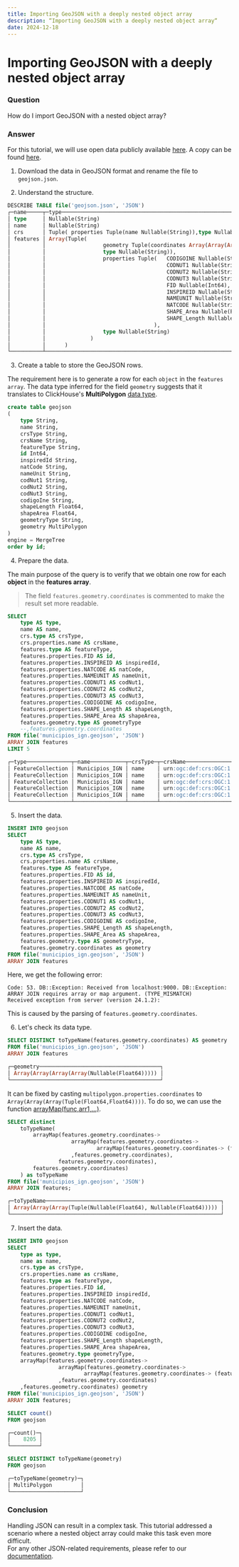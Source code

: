 ```yaml
---
title: Importing GeoJSON with a deeply nested object array
description: “Importing GeoJSON with a deeply nested object array“
date: 2024-12-18
---
```


# Importing GeoJSON with a deeply nested object array

### Question 

How do I import GeoJSON with a nested object array?

### Answer

For this tutorial, we will use open data publicly available [here](https://opendata.esri.es/datasets/ComunidadSIG::municipios-ign/explore?location=39.536006%2C-0.303882%2C6.57). A copy can be found [here](https://datasets-documentation.s3.eu-west-3.amazonaws.com/geoJSON/Municipios.geojson).

1. Download the data in GeoJSON format and rename the file to `geojson.json`.

2. Understand the structure.  

```sql
DESCRIBE TABLE file('geojson.json', 'JSON')
┌─name─────┬─type─────────────────────────────────────────────────────────────────────────────────────────┐
│ type     │ Nullable(String)                                                                             │     
│ name     │ Nullable(String)                                                                             │     
│ crs      │ Tuple( properties Tuple(name Nullable(String)),type Nullable(String))                        │     
│ features │ Array(Tuple(                                                                                 │  
│          │                  geometry Tuple(coordinates Array(Array(Array(Array(Nullable(Float64))))),   │  
│          │                  type Nullable(String)),                                                     │  
│          │                  properties Tuple(   CODIGOINE Nullable(String),                             │  
│          │                                      CODNUT1 Nullable(String),                               │  
│          │                                      CODNUT2 Nullable(String),                               │  
│          │                                      CODNUT3 Nullable(String),                               │  
│          │                                      FID Nullable(Int64),                                    │  
│          │                                      INSPIREID Nullable(String),                             │  
│          │                                      NAMEUNIT Nullable(String),                              │ 
│          │                                      NATCODE Nullable(String),                               │  
│          │                                      SHAPE_Area Nullable(Float64),                           │  
│          │                                      SHAPE_Length Nullable(Float64)                          │  
│          │                                  ),                                                          │  
│          │                  type Nullable(String)                                                       │  
│          │              )                                                                               │  
│          │      )                                                                                       │  
└──────────┴──────────────────────────────────────────────────────────────────────────────────────────────┘ 
```

3. Create a table to store the GeoJSON rows.  

The requirement here is to generate a row for each `object` in the `features array`.
The data type inferred for the field `geometry` suggests that it translates to ClickHouse's **MultiPolygon** [data type](https://clickhouse.com/docs/en/sql-reference/data-types/geo#multipolygon).

```sql
create table geojson 
(
    type String,
    name String,
    crsType String,
    crsName String,
    featureType String,
    id Int64,
    inspiredId String,
    natCode String,
    nameUnit String,
    codNut1 String,
    codNut2 String,
    codNut3 String,
    codigoIne String,
    shapeLength Float64,
    shapeArea Float64,
    geometryType String,
    geometry MultiPolygon
)
engine = MergeTree
order by id;
```

4. Prepare the data.
   
The main purpose of the query is to verify that we obtain one row for each **object** in the **features array**.
<br/>

> The field `features.geometry.coordinates` is commented to make the result set more readable.

```sql
SELECT
    type AS type,
    name AS name,
    crs.type AS crsType,
    crs.properties.name AS crsName,
    features.type AS featureType,
    features.properties.FID AS id,
    features.properties.INSPIREID AS inspiredId,
    features.properties.NATCODE AS natCode,
    features.properties.NAMEUNIT AS nameUnit,
    features.properties.CODNUT1 AS codNut1,
    features.properties.CODNUT2 AS codNut2,
    features.properties.CODNUT3 AS codNut3,
    features.properties.CODIGOINE AS codigoIne,
    features.properties.SHAPE_Length AS shapeLength,
    features.properties.SHAPE_Area AS shapeArea,
    features.geometry.type AS geometryType
    --,features.geometry.coordinates
FROM file('municipios_ign.geojson', 'JSON')
ARRAY JOIN features
LIMIT 5

┌─type──────────────┬─name───────────┬─crsType─┬─crsName───────────────────────┬─featureType─┬─id─┬─inspiredId───────────────┬─natCode─────┬─nameUnit──────────────┬─codNut1─┬─codNut2─┬─codNut3─┬─codigoIne─┬────────shapeLength─┬─────────────shapeArea─┬─geometryType─┐
│ FeatureCollection │ Municipios_IGN │ name    │ urn:ogc:def:crs:OGC:1.3:CRS84 │ Feature     │  1 │ ES.IGN.SIGLIM34081616266 │ 34081616266 │ Villarejo-Periesteban │ ES4     │ ES42    │ ES423   │ 16266     │ 0.2697476997304121 │ 0.0035198414406406673 │ MultiPolygon │
│ FeatureCollection │ Municipios_IGN │ name    │ urn:ogc:def:crs:OGC:1.3:CRS84 │ Feature     │  2 │ ES.IGN.SIGLIM34081616269 │ 34081616269 │ Villares del Saz      │ ES4     │ ES42    │ ES423   │ 16269     │ 0.4476083901269905 │   0.00738179315030249 │ MultiPolygon │
│ FeatureCollection │ Municipios_IGN │ name    │ urn:ogc:def:crs:OGC:1.3:CRS84 │ Feature     │  3 │ ES.IGN.SIGLIM34081616270 │ 34081616270 │ Villarrubio           │ ES4     │ ES42    │ ES423   │ 16270     │ 0.3053942273994179 │ 0.0029777582813496337 │ MultiPolygon │
│ FeatureCollection │ Municipios_IGN │ name    │ urn:ogc:def:crs:OGC:1.3:CRS84 │ Feature     │  4 │ ES.IGN.SIGLIM34081616271 │ 34081616271 │ Villarta              │ ES4     │ ES42    │ ES423   │ 16271     │ 0.2831226979821184 │  0.002680273189024594 │ MultiPolygon │
│ FeatureCollection │ Municipios_IGN │ name    │ urn:ogc:def:crs:OGC:1.3:CRS84 │ Feature     │  5 │ ES.IGN.SIGLIM34081616272 │ 34081616272 │ Villas de la Ventosa  │ ES4     │ ES42    │ ES423   │ 16272     │ 0.5958276749246777 │  0.015354885085133583 │ MultiPolygon │
└───────────────────┴────────────────┴─────────┴───────────────────────────────┴─────────────┴────┴──────────────────────────┴─────────────┴───────────────────────┴─────────┴─────────┴─────────┴───────────┴────────────────────┴───────────────────────┴──────────────┘
```

5. Insert the data.

```sql
INSERT INTO geojson
SELECT
    type AS type,
    name AS name,
    crs.type AS crsType,
    crs.properties.name AS crsName,
    features.type AS featureType,
    features.properties.FID AS id,
    features.properties.INSPIREID AS inspiredId,
    features.properties.NATCODE AS natCode,
    features.properties.NAMEUNIT AS nameUnit,
    features.properties.CODNUT1 AS codNut1,
    features.properties.CODNUT2 AS codNut2,
    features.properties.CODNUT3 AS codNut3,
    features.properties.CODIGOINE AS codigoIne,
    features.properties.SHAPE_Length AS shapeLength,
    features.properties.SHAPE_Area AS shapeArea,
    features.geometry.type AS geometryType,
    features.geometry.coordinates as geometry
FROM file('municipios_ign.geojson', 'JSON')
ARRAY JOIN features
```

Here, we get the following error:

```
Code: 53. DB::Exception: Received from localhost:9000. DB::Exception: ARRAY JOIN requires array or map argument. (TYPE_MISMATCH)
Received exception from server (version 24.1.2):
```

This is caused by the parsing of `features.geometry.coordinates`.

6. Let's check its data type.

``` sql
SELECT DISTINCT toTypeName(features.geometry.coordinates) AS geometry
FROM file('municipios_ign.geojson', 'JSON')
ARRAY JOIN features

┌─geometry──────────────────────────────────────┐
│ Array(Array(Array(Array(Nullable(Float64))))) │
└───────────────────────────────────────────────┘
```

It can be fixed by casting `multipolygon.properties.coordinates` to `Array(Array(Array(Tuple(Float64,Float64))))`.
To do so, we can use the function [arrayMap(func,arr1,...)](https://clickhouse.com/docs/en/sql-reference/functions/array-functions#arraymapfunc-arr1-).

```sql
SELECT distinct
    toTypeName(
        arrayMap(features.geometry.coordinates->
                    arrayMap(features.geometry.coordinates-> 
                            arrayMap(features.geometry.coordinates-> (features.geometry.coordinates[1],features.geometry.coordinates[2]) 
                    ,features.geometry.coordinates),
                features.geometry.coordinates),
        features.geometry.coordinates)
    ) as toTypeName
FROM file('municipios_ign.geojson', 'JSON')
ARRAY JOIN features;

┌─toTypeName───────────────────────────────────────────────────────┐
│ Array(Array(Array(Tuple(Nullable(Float64), Nullable(Float64))))) │
└──────────────────────────────────────────────────────────────────┘
```

7. Insert the data.

```sql
INSERT INTO geojson
SELECT
    type as type,
    name as name,
    crs.type as crsType,
    crs.properties.name as crsName,
    features.type as featureType,
    features.properties.FID id,
    features.properties.INSPIREID inspiredId,
    features.properties.NATCODE natCode,
    features.properties.NAMEUNIT nameUnit,
    features.properties.CODNUT1 codNut1,
    features.properties.CODNUT2 codNut2,
    features.properties.CODNUT3 codNut3,
    features.properties.CODIGOINE codigoIne,
    features.properties.SHAPE_Length shapeLength,
    features.properties.SHAPE_Area shapeArea,
    features.geometry.type geometryType,
    arrayMap(features.geometry.coordinates->
                arrayMap(features.geometry.coordinates-> 
                        arrayMap(features.geometry.coordinates-> (features.geometry.coordinates[1],features.geometry.coordinates[2]),features.geometry.coordinates)
                ,features.geometry.coordinates)
    ,features.geometry.coordinates) geometry
FROM file('municipios_ign.geojson', 'JSON')
ARRAY JOIN features;
```

```sql
SELECT count()
FROM geojson

┌─count()─┐
│    8205 │
└─────────┘

SELECT DISTINCT toTypeName(geometry)
FROM geojson

┌─toTypeName(geometry)─┐
│ MultiPolygon         │
└──────────────────────┘
```

### Conclusion
Handling JSON can result in a complex task. This tutorial addressed a scenario where a nested object array could make this task even more difficult.  
For any other JSON-related requirements, please refer to our [documentation](https://clickhouse.com/docs/en/integrations/data-formats/json).
